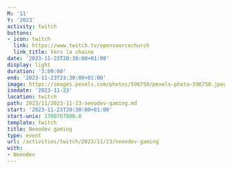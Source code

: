 ```yaml
---
M: '11'
Y: '2023'
activity: twitch
buttons:
- icon: twitch
  link: https://www.twitch.tv/opensourcechurch
  link_title: Vers la chaine
date: '2023-11-23T20:30:00+01:00'
display: light
duration: '3:00:00'
end: '2023-11-23T23:30:00+01:00'
image: https://images.pexels.com/photos/596750/pexels-photo-596750.jpeg
isodate: '2023-11-23'
location: twitch
path: 2023/11/2023-11-23-neeodev-gaming.md
start: '2023-11-23T20:30:00+01:00'
start-unix: 1700767800.0
template: twitch
title: Neeodev gaming
type: event
url: /activities/twitch/2023/11/23/neeodev-gaming
with:
- Neeodev
---
```

